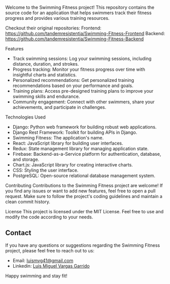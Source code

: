Welcome to the Swimming Fitness project! This repository contains the source code for an application that helps swimmers track their fitness progress and provides various training resources.

Checkout their original repositories:
Frontend: https://github.com/tandemresistentia/Swimming-Fitness-Frontend
Backend: https://github.com/tandemresistentia/Swimming-Fitness-Backend

Features
- Track swimming sessions: Log your swimming sessions, including distance, duration, and strokes.
- Progress tracking: Monitor your fitness progress over time with insightful charts and statistics.
- Personalized recommendations: Get personalized training recommendations based on your performance and goals.
- Training plans: Access pre-designed training plans to improve your swimming skills and endurance.
- Community engagement: Connect with other swimmers, share your achievements, and participate in challenges.

Technologies Used
- Django: Python web framework for building robust web applications.
- Django Rest Framework: Toolkit for building APIs in Django.
- Swimming Fitness: The application's name.
- React: JavaScript library for building user interfaces.
- Redux: State management library for managing application state.
- Firebase: Backend-as-a-Service platform for authentication, database, and storage.
- Chart.js: JavaScript library for creating interactive charts.
- CSS: Styling the user interface.
- PostgreSQL: Open-source relational database management system.

Contributing
Contributions to the Swimming Fitness project are welcome! If you find any issues or want to add new features, feel free to open a pull request. Make sure to follow the project's coding guidelines and maintain a clean commit history.

License
This project is licensed under the MIT License. Feel free to use and modify the code according to your needs.

## Contact

If you have any questions or suggestions regarding the Swimming Fitness project, please feel free to reach out to us:

- Email: luismvg41@gmail.com
- Linkedin: [Luis Miguel Vargas Garrido](https://www.linkedin.com/in/luis-miguel-vargas-garrido-1743a0114/)

Happy swimming and stay fit!
